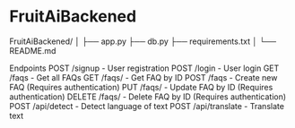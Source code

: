 # FruitAiBackened
FruitAiBackened/
│
├── app.py
├── db.py
├── requirements.txt
│
└── README.md

Endpoints
POST /signup - User registration
POST /login - User login
GET /faqs - Get all FAQs
GET /faqs/<id> - Get FAQ by ID
POST /faqs - Create new FAQ (Requires authentication)
PUT /faqs/<id> - Update FAQ by ID (Requires authentication)
DELETE /faqs/<id> - Delete FAQ by ID (Requires authentication)
POST /api/detect - Detect language of text
POST /api/translate - Translate text
